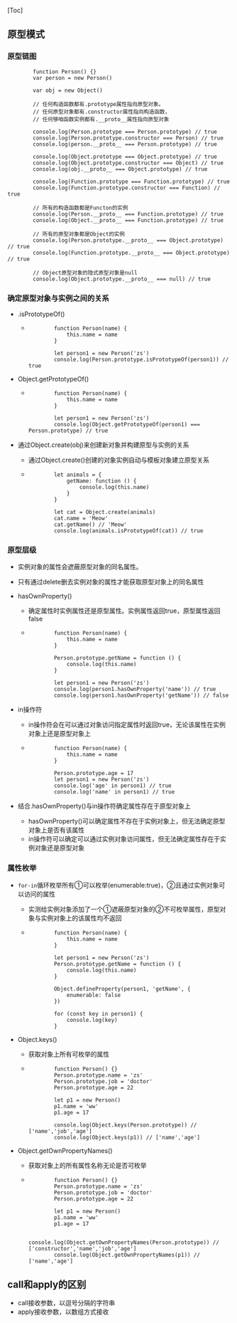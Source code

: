 [Toc]

## 原型模式

### 原型链图

```
        function Person() {}
        var person = new Person()

        var obj = new Object()

        // 任何构造函数都有.prototype属性指向原型对象。
        // 任何原型对象都有.constructor属性指向构造函数，
        // 任何够咱函数实例都有.__proto__属性指向原型对象

        console.log(Person.prototype === Person.prototype) // true
        console.log(Person.prototype.constructor === Person) // true
        console.log(person.__proto__ === Person.prototype) // true

        console.log(Object.prototype === Object.prototype) // true
        console.log(Object.prototype.constructor === Object) // true
        console.log(obj.__proto__ === Object.prototype) // true

        console.log(Function.prototype === Function.prototype) // true
        console.log(Function.prototype.constructor === Function) // true

        // 所有的构造函数都是Functon的实例
        console.log(Person.__proto__ === Function.prototype) // true
        console.log(Object.__proto__ === Function.prototype) // true

        // 所有的原型对象都是Object的实例
        console.log(Person.prototype.__proto__ === Object.prototype) // true
        console.log(Function.prototype.__proto__ === Object.prototype) // true

        // Object原型对象的隐式原型对象是null
        console.log(Object.prototype.__proto__ === null) // true
```

### 确定原型对象与实例之间的关系

- .isPrototypeOf()

  - ```
            function Person(name) {
                this.name = name
            }
      
            let person1 = new Person('zs')
            console.log(Person.prototype.isPrototypeOf(person1)) // true
    ```

- Object.getPrototypeOf()

  - ```
            function Person(name) {
                this.name = name
            }
      
            let person1 = new Person('zs')
            console.log(Object.getPrototypeOf(person1) === Person.prototype) // true
    ```

- 通过Object.create(obj)来创建新对象并构建原型与实例的关系

  - 通过Object.create()创建的对象实例自动与模板对象建立原型关系

  - ```
            let animals = {
                getName: function () {
                    console.log(this.name)
                }
            }
      
            let cat = Object.create(animals)
            cat.name = 'Meow'
            cat.getName() // 'Meow'
            console.log(animals.isPrototypeOf(cat)) // true
    ```

### 原型层级

- 实例对象的属性会遮蔽原型对象的同名属性。
- 只有通过delete删去实例对象的属性才能获取原型对象上的同名属性

- hasOwnProperty()

  - 确定属性时实例属性还是原型属性。实例属性返回true，原型属性返回false

  - ```
            function Person(name) {
                this.name = name
            }
      
            Person.prototype.getName = function () {
                console.log(this.name)
            }
      
            let person1 = new Person('zs')
            console.log(person1.hasOwnProperty('name')) // true
            console.log(person1.hasOwnProperty('getName')) // false
    ```

- in操作符

  - in操作符会在可以通过对象访问指定属性时返回true，无论该属性在实例对象上还是原型对象上

  - ```
            function Person(name) {
                this.name = name
            }
      
            Person.prototype.age = 17
            let person1 = new Person('zs')
            console.log('age' in person1) // true
            console.log('name' in person1) // true
    ```

- 结合.hasOwnProperty()与in操作符确定属性存在于原型对象上
  - hasOwnProperty()可以确定属性不存在于实例对象上，但无法确定原型对象上是否有该属性
  - in操作符可以确定可以通过实例对象访问属性，但无法确定属性存在于实例对象还是原型对象

### 属性枚举

- `for-in`循环枚举所有①可以枚举(enumerable:true)，②且通过实例对象可以访问的属性

  - 实测给实例对象添加了一个①遮蔽原型对象的②不可枚举属性，原型对象与实例对象上的该属性均不返回

  - ```
            function Person(name) {
                this.name = name
            }
      
            let person1 = new Person('zs')
            Person.prototype.getName = function () {
                console.log(this.name)
            }
      
            Object.defineProperty(person1, 'getName', {
                enumerable: false
            })
      
            for (const key in person1) {
                console.log(key)
            }
    ```

- Object.keys()

  - 获取对象上所有可枚举的属性

  - ```
            function Person() {}
            Person.prototype.name = 'zs'
            Person.prototype.job = 'doctor'
            Person.prototype.age = 22
      
            let p1 = new Person()
            p1.name = 'ww'
            p1.age = 17
      
            console.log(Object.keys(Person.prototype)) // ['name','job','age']
            console.log(Object.keys(p1)) // ['name','age']
    ```

- Object.getOwnPropertyNames()

  - 获取对象上的所有属性名称无论是否可枚举

  - ```
            function Person() {}
            Person.prototype.name = 'zs'
            Person.prototype.job = 'doctor'
            Person.prototype.age = 22
      
            let p1 = new Person()
            p1.name = 'ww'
            p1.age = 17
      
            console.log(Object.getOwnPropertyNames(Person.prototype)) // ['constructor','name','job','age']
            console.log(Object.getOwnPropertyNames(p1)) // ['name','age']
    ```

## call和apply的区别

- call接收参数，以逗号分隔的字符串
- apply接收参数，以数组方式接收
